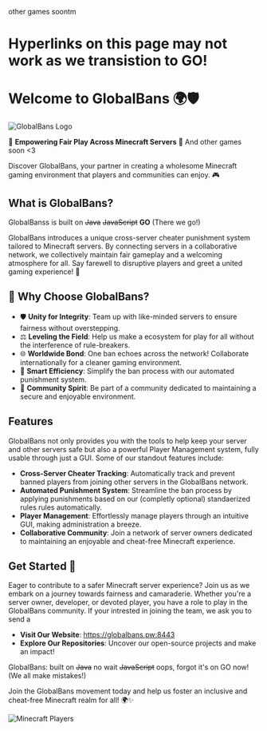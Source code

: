 other games soontm

# Hyperlinks on this page may not work as we transistion to GO!

# Welcome to GlobalBans 🌍🛡️

![GlobalBans Logo](https://globalbans.pw:8443/public/banner.png)

🚀 **Empowering Fair Play Across Minecraft Servers** 🚀
And other games soon <3

Discover GlobalBans, your partner in creating a wholesome Minecraft gaming environment that players and communities can enjoy. 🎮

## What is GlobalBans?

GlobalBanss is built on ~~Java~~ ~~JavaScript~~  **GO**  (There we go!)  

GlobalBans introduces a unique cross-server cheater punishment system tailored to Minecraft servers. By connecting servers in a collaborative network, we collectively maintain fair gameplay and a welcoming atmosphere for all. Say farewell to disruptive players and greet a united gaming experience! 🌈

## 🌟 Why Choose GlobalBans?

- 🛡️ **Unity for Integrity**: Team up with like-minded servers to ensure fairness without overstepping.
- ⚖️ **Leveling the Field**: Help us make a ecosystem for play for all without the interference of rule-breakers.
- 🌐 **Worldwide Bond**: One ban echoes across the network! Collaborate internationally for a cleaner gaming environment.
- 🤖 **Smart Efficiency**: Simplify the ban process with our automated punishment system.
- 🎉 **Community Spirit**: Be part of a community dedicated to maintaining a secure and enjoyable environment.

## Features

GlobalBans not only provides you with the tools to help keep your server and other servers safe but also a powerful Player Management system, fully usable through just a GUI. Some of our standout features include:

- **Cross-Server Cheater Tracking**: Automatically track and prevent banned players from joining other servers in the GlobalBans network.
- **Automated Punishment System**: Streamline the ban process by applying punishments based on our (completly optional) standaerized rules rules automatically.
- **Player Management**: Effortlessly manage players through an intuitive GUI, making administration a breeze.
- **Collaborative Community**: Join a network of server owners dedicated to maintaining an enjoyable and cheat-free Minecraft experience.

## Get Started 🚀

Eager to contribute to a safer Minecraft server experience? Join us as we embark on a journey towards fairness and camaraderie. Whether you're a server owner, developer, or devoted player, you have a role to play in the GlobalBans community. If your intrested in joining the team, we ask you to send a 

- **Visit Our Website**: https://globalbans.pw:8443
- **Explore Our Repositories**: Uncover our open-source projects and make an impact!

GlobalBans: built on ~~Java~~ no wait ~~JavaScript~~ oops, forgot it's on GO now! (We all make mistakes!)

Join the GlobalBans movement today and help us foster an inclusive and cheat-free Minecraft realm for all! 🌍✨

![Minecraft Players](https://example.com/minecraft-players.png)
